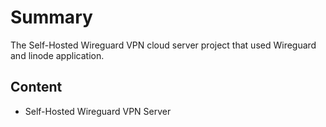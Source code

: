 # Summary
The Self-Hosted Wireguard VPN cloud server project that used Wireguard and linode application.

## Content

- Self-Hosted Wireguard VPN Server